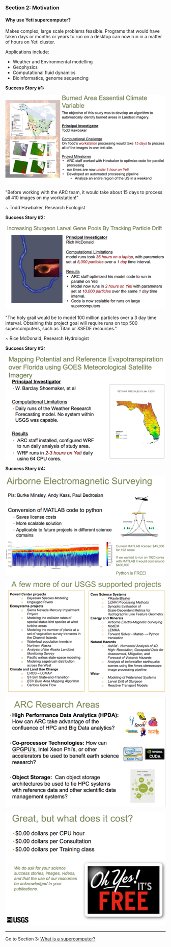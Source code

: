 ### Section 2: Motivation

#### Why use Yeti supercomputer?

Makes complex, large scale problems feasible. Programs that would have taken days or months or years to run on a desktop can now run in a matter of hours on Yeti cluster.

Applications include:

- Weather and Environmental modelling
- Geophysics
- Computational fluid dynamics
- Bioinformatics, genome sequencing



**Success Story #1:**

![burned-area](./img/burned-area.png)

"Before working with the ARC team, it would take about 15 days to process all 410 images on my workstation!" 

~ Todd Hawbaker, Research Ecologist



**Success Story #2:**

![particle-drift](./img/particle-drift.png)

"The holy grail would be to model 100 million particles over a 3 day time interval. Obtaining this project goal will require runs on top 500 supercomputers, such as Titan or XSEDE resources."

~ Rice McDonald, Research Hydrologist



**Success Story #3:**

![weather](./img/weather.png)



**Success Story #4:**

![](./img/EM.png)

![](./img/projects.png)

![](./img/research.png)

![](./img/cost.png)

------

Go to Section 3: [What is a supercomputer?](supercomputer.md)